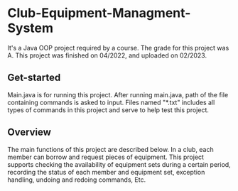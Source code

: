 # Club-Equipment-Managment-System
It's a Java OOP project required by a course. The grade for this project was A. This project was finished on 04/2022, and uploaded on 02/2023.

## Get-started
Main.java is for running this project. After running main.java, path of the file containing commands is asked to input. Files named "*.txt" includes all types of commands in this project and serve to help test this project.

## Overview
The main functions of this project are described below. In a club, each member can borrow and request pieces of equipment. This project supports checking the availability of equipment sets during a certain period, recording the status of each member and equipment set, exception handling, undoing and redoing commands, Etc.

